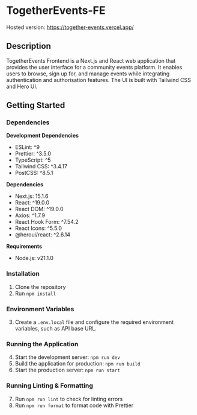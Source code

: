 # TogetherEvents-FE

Hosted version: https://together-events.vercel.app/

## Description

TogetherEvents Frontend is a Next.js and React web application that provides the user interface for a community events platform. It enables users to browse, sign up for, and manage events while integrating authentication and authorisation features. The UI is built with Tailwind CSS and Hero UI.

## Getting Started

### Dependencies

**Development Dependencies**
- ESLint: ^9
- Prettier: ^3.5.0
- TypeScript: ^5
- Tailwind CSS: ^3.4.17
- PostCSS: ^8.5.1

**Dependencies**
- Next.js: 15.1.6
- React: ^19.0.0
- React DOM: ^19.0.0
- Axios: ^1.7.9
- React Hook Form: ^7.54.2
- React Icons: ^5.5.0
- @heroui/react: ^2.6.14

**Requirements**
- Node.js: v21.1.0

### Installation

1. Clone the repository
2. Run `npm install`

### Environment Variables

3. Create a `.env.local` file and configure the required environment variables, such as API base URL.

### Running the Application

4. Start the development server: `npm run dev`
5. Build the application for production: `npm run build`
6. Start the production server: `npm run start`

### Running Linting & Formatting

7. Run `npm run lint` to check for linting errors
8. Run `npm run format` to format code with Prettier


